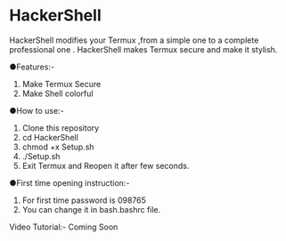 # HackerShell
HackerShell modifies your Termux ,from a simple one to a complete professional one . HackerShell makes Termux secure and make it stylish.

●Features:-
1) Make Termux Secure
2) Make Shell colorful 

●How to use:-
1) Clone this repository 
2) cd HackerShell
3) chmod +x Setup.sh
4) ./Setup.sh
5) Exit Termux and Reopen it after few seconds.

●First time opening instruction:-
1) For first time password is 098765
2) You can change it in bash.bashrc file.

Video Tutorial:-
Coming Soon
